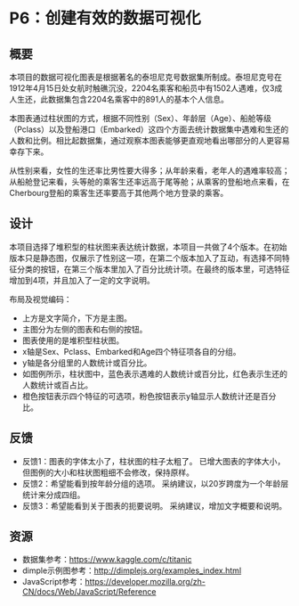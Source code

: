# P6：创建有效的数据可视化

## 概要
本项目的数据可视化图表是根据著名的泰坦尼克号数据集所制成。泰坦尼克号在1912年4月15日处女航时触礁沉没，2204名乘客和船员中有1502人遇难，仅3成人生还，此数据集包含2204名乘客中的891人的基本个人信息。

本图表通过柱状图的方式，根据不同性别（Sex）、年龄层（Age）、船舱等级（Pclass）以及登船港口（Embarked）这四个方面去统计数据集中遇难和生还的人数和比例。相比起数据集，通过观察本图表能够更直观地看出哪部分的人更容易幸存下来。

从性别来看，女性的生还率比男性要大得多；从年龄来看，老年人的遇难率较高；从船舱登记来看，头等舱的乘客生还率远高于尾等舱；从乘客的登船地点来看，在Cherbourg登船的乘客生还率要高于其他两个地方登录的乘客。

## 设计
本项目选择了堆积型的柱状图来表达统计数据，本项目一共做了4个版本。在初始版本只是静态图，仅展示了性别这一项，在第二个版本加入了互动，有选择不同特征分类的按钮，在第三个版本里加入了百分比统计项。在最终的版本里，可选特征增加到4项，并且加入了一定的文字说明。

布局及视觉编码：
- 上方是文字简介，下方是主图。
- 主图分为左侧的图表和右侧的按钮。
- 图表使用的是堆积型柱状图。
- x轴是Sex、Pclass、Embarked和Age四个特征项各自的分组。
- y轴是各分组里的人数统计或百分比。
- 如图例所示，柱状图中，蓝色表示遇难的人数统计或百分比，红色表示生还的人数统计或百占比。
- 橙色按钮表示四个特征的可选项，粉色按钮表示y轴显示人数统计还是百分比。 

## 反馈
- 反馈1：图表的字体太小了，柱状图的柱子太粗了。
  已增大图表的字体大小，但图例的大小和柱状图粗细不会修改，保持原样。
- 反馈2：希望能看到按年龄分组的选项。
  采纳建议，以20岁跨度为一个年龄层统计来分成四组。
- 反馈3：希望能看到关于图表的扼要说明。
  采纳建议，增加文字概要和说明。

## 资源
- 数据集参考：https://www.kaggle.com/c/titanic
- dimple示例图参考：http://dimplejs.org/examples_index.html
- JavaScript参考：https://developer.mozilla.org/zh-CN/docs/Web/JavaScript/Reference